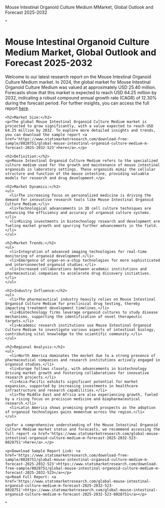 Mouse Intestinal Organoid Culture Medium MMarket, Global Outlook and Forecast 2025-2032

"<html>
  <body>
    <h1>Mouse Intestinal Organoid Culture Medium Market, Global Outlook and Forecast 2025-2032</h1>
    <p>Welcome to our latest research report on the Mouse Intestinal Organoid Culture Medium market. In 2024, the global market for Mouse Intestinal Organoid Culture Medium was valued at approximately USD 25.40 million. Forecasts show that this market is expected to reach USD 64.25 million by 2032, indicating a robust compound annual growth rate (CAGR) of 12.30% during the forecast period. For further insights, you can access the full report <a href='https://www.statsmarketresearch.com/global-mouse-intestinal-organoid-culture-medium-m-forecast-2025-2032-523-8028751'>here</a>.</p>
    
    <h2>Market Size:</h2>
    <p>The global Mouse Intestinal Organoid Culture Medium market is projected to grow significantly, with a value expected to reach USD 64.25 million by 2032. To explore more detailed insights and trends, you can download the sample report <a href='https://www.statsmarketresearch.com/download-free-sample/8028751/global-mouse-intestinal-organoid-culture-medium-m-forecast-2025-2032-523'>here</a>.</p>
    
    <h2>Definition:</h2>
    <p>Mouse Intestinal Organoid Culture Medium refers to the specialized culture medium used for the growth and maintenance of mouse intestinal organoids in laboratory settings. These organoids mimic the cellular structure and function of the mouse intestine, providing valuable models for research and drug development.</p>
    
    <h2>Market Dynamics:</h2>
    <ul>
      <li>The increasing focus on personalized medicine is driving the demand for innovative research tools like Mouse Intestinal Organoid Culture Medium.</li>
      <li>Technological advancements in 3D cell culture techniques are enhancing the efficiency and accuracy of organoid culture systems.</li>
      <li>Rising investments in biotechnology research and development are fueling market growth and spurring further advancements in the field.</li>
    </ul>
    
    <h2>Market Trends:</h2>
    <ul>
      <li>Integration of advanced imaging technologies for real-time monitoring of organoid development.</li>
      <li>Emergence of organ-on-a-chip technologies for more sophisticated and interconnected organoid studies.</li>
      <li>Increased collaborations between academic institutions and pharmaceutical companies to accelerate drug discovery initiatives.</li>
    </ul>
    
    <h2>Industry Influence:</h2>
    <ul>
      <li>The pharmaceutical industry heavily relies on Mouse Intestinal Organoid Culture Medium for preclinical drug testing, thereby impacting treatment development timelines.</li>
      <li>Biotechnology firms leverage organoid cultures to study disease mechanisms, supporting the identification of novel therapeutic targets.</li>
      <li>Academic research institutions use Mouse Intestinal Organoid Culture Medium to investigate various aspects of intestinal biology, contributing vital knowledge to the scientific community.</li>
    </ul>
    
    <h2>Regional Analysis:</h2>
    <ul>
      <li>North America dominates the market due to a strong presence of pharmaceutical companies and research institutions actively engaged in organoid studies.</li>
      <li>Europe follows closely, with advancements in biotechnology driving market growth and fostering collaborations for innovative research projects.</li>
      <li>Asia-Pacific exhibits significant potential for market expansion, supported by increasing investments in healthcare infrastructure and research capabilities.</li>
      <li>The Middle East and Africa are also experiencing growth, fueled by a rising focus on precision medicine and biopharmaceutical research.</li>
      <li>Latin America shows promising growth prospects as the adoption of organoid technologies gains momentum across the region.</li>
    </ul>
    
    <p>For a comprehensive understanding of the Mouse Intestinal Organoid Culture Medium market status and forecasts, we recommend accessing the full report <a href='https://www.statsmarketresearch.com/global-mouse-intestinal-organoid-culture-medium-m-forecast-2025-2032-523-8028751'>here</a>.</p>
    
    <p>Download Sample Report Link: <a href='https://www.statsmarketresearch.com/download-free-sample/8028751/global-mouse-intestinal-organoid-culture-medium-m-forecast-2025-2032-523'>https://www.statsmarketresearch.com/download-free-sample/8028751/global-mouse-intestinal-organoid-culture-medium-m-forecast-2025-2032-523</a></p>
    <p>Read Full Report: <a href='https://www.statsmarketresearch.com/global-mouse-intestinal-organoid-culture-medium-m-forecast-2025-2032-523-8028751'>https://www.statsmarketresearch.com/global-mouse-intestinal-organoid-culture-medium-m-forecast-2025-2032-523-8028751</a></p>
    
  </body>
</html>"
